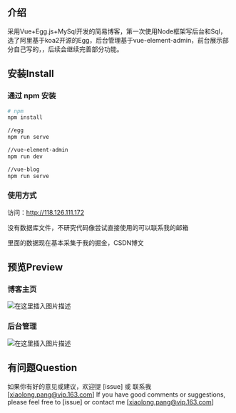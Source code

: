 ## 介绍

采用Vue+Egg.js+MySql开发的简易博客，第一次使用Node框架写后台和Sql，选了阿里基于koa2开源的Egg，后台管理基于vue-element-admin，前台展示部分自己写的，，后续会继续完善部分功能。
## 安装Install

###  通过 npm 安装 


```bash
# npm
npm install

//egg
npm run serve

//vue-element-admin
npm run dev

//vue-blog
npm run serve
```
###  使用方式
访问：http://118.126.111.172

没有数据库文件，不研究代码像尝试直接使用的可以联系我的邮箱

里面的数据现在基本采集于我的掘金，CSDN博文
## 预览Preview
###  博客主页
![在这里插入图片描述](https://s2.ax1x.com/2019/08/20/mJCj78.gif)

###  后台管理
![在这里插入图片描述](https://s2.ax1x.com/2019/08/20/mJlDr8.gif)

## 有问题Question

如果你有好的意见或建议，欢迎提 [issue] 或 联系我[xiaolong.pang@vip.163.com]
If you have good comments or suggestions, please feel free to [issue] or contact me [xiaolong.pang@vip.163.com]
